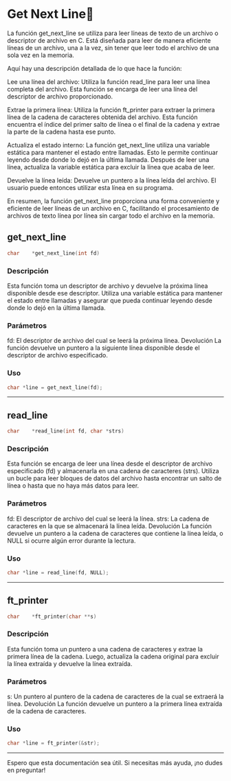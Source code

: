 # Get Next Line📝

La función get_next_line se utiliza para leer líneas de texto de un archivo o descriptor de archivo en C. Está diseñada para leer de manera eficiente líneas de un archivo, una a la vez, sin tener que leer todo el archivo de una sola vez en la memoria.

Aquí hay una descripción detallada de lo que hace la función:

Lee una línea del archivo: Utiliza la función read_line para leer una línea completa del archivo. Esta función se encarga de leer una línea del descriptor de archivo proporcionado.

Extrae la primera línea: Utiliza la función ft_printer para extraer la primera línea de la cadena de caracteres obtenida del archivo. Esta función encuentra el índice del primer salto de línea o el final de la cadena y extrae la parte de la cadena hasta ese punto.

Actualiza el estado interno: La función get_next_line utiliza una variable estática para mantener el estado entre llamadas. Esto le permite continuar leyendo desde donde lo dejó en la última llamada. Después de leer una línea, actualiza la variable estática para excluir la línea que acaba de leer.

Devuelve la línea leída: Devuelve un puntero a la línea leída del archivo. El usuario puede entonces utilizar esta línea en su programa.

En resumen, la función get_next_line proporciona una forma conveniente y eficiente de leer líneas de un archivo en C, facilitando el procesamiento de archivos de texto línea por línea sin cargar todo el archivo en la memoria.


## get_next_line
```c
char	*get_next_line(int fd)
```
### Descripción
Esta función toma un descriptor de archivo y devuelve la próxima línea disponible desde ese descriptor. Utiliza una variable estática para mantener el estado entre llamadas y asegurar que pueda continuar leyendo desde donde lo dejó en la última llamada.

### Parámetros
fd: El descriptor de archivo del cual se leerá la próxima línea.
Devolución
La función devuelve un puntero a la siguiente línea disponible desde el descriptor de archivo especificado.

### Uso
```c
char *line = get_next_line(fd);
```
---

## read_line
```c
char	*read_line(int fd, char *strs)
```
### Descripción
Esta función se encarga de leer una línea desde el descriptor de archivo especificado (fd) y almacenarla en una cadena de caracteres (strs). Utiliza un bucle para leer bloques de datos del archivo hasta encontrar un salto de línea o hasta que no haya más datos para leer.

### Parámetros
fd: El descriptor de archivo del cual se leerá la línea.
strs: La cadena de caracteres en la que se almacenará la línea leída.
Devolución
La función devuelve un puntero a la cadena de caracteres que contiene la línea leída, o NULL si ocurre algún error durante la lectura.

### Uso
```c
char *line = read_line(fd, NULL);
```
---
## ft_printer
```c
char	*ft_printer(char **s)
```
### Descripción
Esta función toma un puntero a una cadena de caracteres y extrae la primera línea de la cadena. Luego, actualiza la cadena original para excluir la línea extraída y devuelve la línea extraída.

### Parámetros
s: Un puntero al puntero de la cadena de caracteres de la cual se extraerá la línea.
Devolución
La función devuelve un puntero a la primera línea extraída de la cadena de caracteres.

### Uso
```c
char *line = ft_printer(&str);
```
---
Espero que esta documentación sea útil. Si necesitas más ayuda, ¡no dudes en preguntar!


